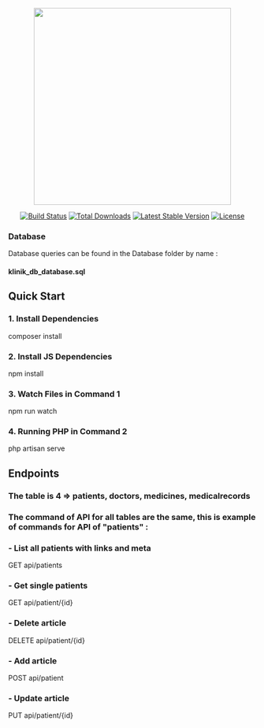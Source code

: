 <p align="center"><img src="https://allvectorlogo.com/img/2019/07/laravel-logo-vector.png" width="400"></p>

<p align="center">
<a href="https://travis-ci.org/laravel/framework"><img src="https://travis-ci.org/laravel/framework.svg" alt="Build Status"></a>
<a href="https://packagist.org/packages/laravel/framework"><img src="https://poser.pugx.org/laravel/framework/d/total.svg" alt="Total Downloads"></a>
<a href="https://packagist.org/packages/laravel/framework"><img src="https://poser.pugx.org/laravel/framework/v/stable.svg" alt="Latest Stable Version"></a>
<a href="https://packagist.org/packages/laravel/framework"><img src="https://poser.pugx.org/laravel/framework/license.svg" alt="License"></a>
</p>


### Database
Database queries can be found in the Database folder by name :
#### klinik_db_database.sql

## Quick Start
### 1. Install Dependencies
composer install
### 2. Install JS Dependencies
npm install
### 3. Watch Files in Command 1
npm run watch
### 4. Running PHP in Command 2
php artisan serve

## Endpoints
### The table is 4 => patients, doctors, medicines, medicalrecords
### The command of API for all tables are the same, this is example of commands for API of "patients" :
### - List all patients with links and meta
GET api/patients
### - Get single patients
GET api/patient/{id}
### - Delete article
DELETE api/patient/{id}
### - Add article
POST api/patient
### - Update article
PUT api/patient/{id}
